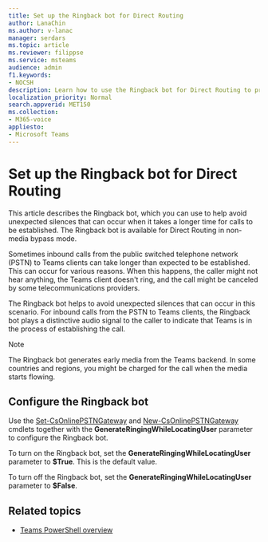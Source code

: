 ```yaml
---
title: Set up the Ringback bot for Direct Routing
author: LanaChin
ms.author: v-lanac
manager: serdars
ms.topic: article
ms.reviewer: filippse
ms.service: msteams
audience: admin
f1.keywords:
- NOCSH
description: Learn how to use the Ringback bot for Direct Routing to prevent unexpected silences that can occur when a call is being established.
localization_priority: Normal
search.appverid: MET150
ms.collection: 
- M365-voice
appliesto: 
- Microsoft Teams
---
```


# Set up the Ringback bot for Direct Routing

This article describes the Ringback bot, which you can use to help avoid unexpected silences that can occur when it takes a longer time for calls to be established. The Ringback bot is available for Direct Routing in non-media bypass mode.

Sometimes inbound calls from the public switched telephone network (PSTN) to Teams clients can take longer than expected to be established. This can occur for various reasons. When this happens, the caller might not hear anything, the Teams client doesn't ring, and the call might be canceled by some telecommunications providers.

The Ringback bot helps to avoid unexpected silences that can occur in this scenario. For inbound calls from the PSTN to Teams clients, the Ringback bot plays a distinctive audio signal to the caller to indicate that Teams is in the process of establishing the call.

> [!NOTE]
> The Ringback bot generates early media from the Teams backend. In some countries and regions, you might be charged for the call when the media starts flowing.

## Configure the Ringback bot

Use the [Set-CsOnlinePSTNGateway](https://docs.microsoft.com/powershell/module/skype/set-csonlinepstngateway) and [New-CsOnlinePSTNGateway](https://docs.microsoft.com/powershell/module/skype/new-csonlinepstngateway) cmdlets together with the **GenerateRingingWhileLocatingUser** parameter to configure the Ringback bot.

To turn on the Ringback bot, set the **GenerateRingingWhileLocatingUser** parameter to **$True**. This is the default value. 

To turn off the Ringback bot, set the **GenerateRingingWhileLocatingUser** parameter to **$False**. 

## Related topics

- [Teams PowerShell overview](teams-powershell-overview.md)
